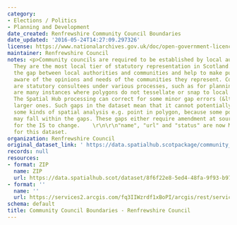 ```yaml
---
category:
- Elections / Politics
- Planning and Development
date_created: Renfrewshire Community Council Boundaries
date_updated: '2016-05-24T14:27:09.297326'
license: https://www.nationalarchives.gov.uk/doc/open-government-licence/version/3/
maintainer: Renfrewshire Council
notes: <p>Community councils are required to be established by local authorities.
  They are the most local tier of statutory representation in Scotland. They bridge
  the gap between local authorities and communities and help to make public bodies
  aware of the opinions and needs of the communities they represent. Community councils
  are statutory consultees under various processes, such as for planning applications.\r\n\r\nThere
  are many instances where polygons do not tessellate or snap to local authority boundaries.
  The Spatial Hub processing can correct for some minor gap errors (&lt;5m) but not
  larger ones. Such gaps in the dataset mean that it cannot potentially be used for
  some kinds of spatial analysis e.g. point in polygon, because some point locations
  may fall within the gaps. These gaps either require amendment at source or approval
  for the IS to change.    \r\n\r\n"name", "url" and "status" are now MANDATORY fields
  for this dataset.                                                                                                                                                                                                                                                                                                                                                                                                                                                                                                                                                                                                                                                                                                                                                                                                                                                                                                                                                                                                                                                                                                                                                                                                                                                                                                                                                                                                                                                                                                                                                                                                                           </p>
organization: Renfrewshire Council
original_dataset_link: ' https://data.spatialhub.scotpackage/community_council_boundaries-re'
records: null
resources:
- format: ZIP
  name: ZIP
  url: https://data.spatialhub.scot/dataset/8f6f22e8-5ed4-48fa-9f93-b975eaaa0121/resource/9d87eba8-b5d8-4cbd-8adc-2bf2d64781fe/download/rfcommunitycouncils22062018.zip
- format: ''
  name: ''
  url: https://services2.arcgis.com/fq3IIWzrdf1xBoPI/arcgis/rest/services/Community_Councils_Update/FeatureServer/0/query?outFields=*&where=1%3D1
schema: default
title: Community Council Boundaries - Renfrewshire Council
---
```


